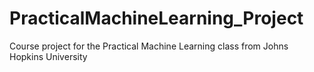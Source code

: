 # PracticalMachineLearning_Project
Course project for the Practical Machine Learning class from Johns Hopkins University
